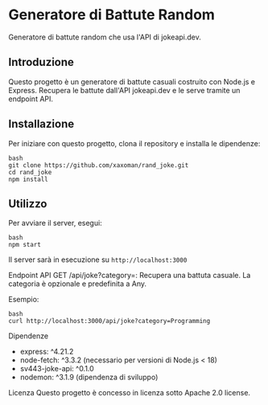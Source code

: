 # Generatore di Battute Random
Generatore di battute random che usa l'API di jokeapi.dev.

## Introduzione
Questo progetto è un generatore di battute casuali costruito con Node.js e Express. Recupera le battute dall'API jokeapi.dev e le serve tramite un endpoint API.

## Installazione
Per iniziare con questo progetto, clona il repository e installa le dipendenze:

```
bash
git clone https://github.com/xaxoman/rand_joke.git
cd rand_joke
npm install
```
## Utilizzo
Per avviare il server, esegui:
```
bash
npm start
```

Il server sarà in esecuzione su `http://localhost:3000`

Endpoint API
GET /api/joke?category=<category>: Recupera una battuta casuale. La categoria è opzionale e predefinita a Any.

Esempio:
```
bash
curl http://localhost:3000/api/joke?category=Programming
```

Dipendenze
- express: ^4.21.2
- node-fetch: ^3.3.2 (necessario per versioni di Node.js < 18)
- sv443-joke-api: ^0.1.0
- nodemon: ^3.1.9 (dipendenza di sviluppo)

Licenza
Questo progetto è concesso in licenza sotto Apache 2.0 license.
